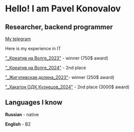 
# Hello! I am Pavel Konovalov 


## Researcher, backend programmer

[My telegram](https://t.me/mbalance "мой телега")


Here is my experience in IT


["_Креатив на Волге_2023"](https://kreativnavolge.ru/win2023) - winner (750$ award)

["_Креатив на Волге_2024"](https://kreativnavolge.ru/win2023) - 2nd place

["_Жигулевская долина_2023"](https://dolinatlt.ru/news/zhigulyovskaya-dolina-priglashaet-na-vserossijskij-hakaton-ii-zhivoj-kod/)- winner (250$ award)

["_Хакатон ОДК Кузнецов_2024"](https://vk.com/wall-103983145_15504) - 2nd place (3000$ award)


## Languages I know
**Russian** - native

**English** - B2

